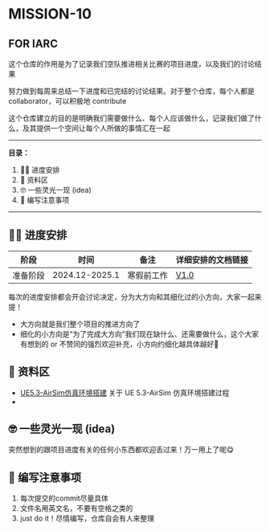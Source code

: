 # MISSION-10   
FOR IARC
---

这个仓库的作用是为了记录我们空队推进相关比赛的项目进度，以及我们的讨论结果


努力做到每周来总结一下进度和已完结的讨论结果。对于整个仓库，每个人都是 collaborator，可以积极地 contribute

这个仓库建立的目的是明确我们需要做什么、每个人应该做什么，记录我们做了什么，及其提供一个空间让每个人所做的事情汇在一起

---
**目录：**
1. ✌🏻 进度安排
2. 🤫 资料区
3. 🤓 一些灵光一现 (idea)
4. 🫣 编写注意事项

---

## ✌🏻 进度安排

| 阶段   | 时间             | 备注    | 详细安排的文档链接                  |
| ---- | -------------- | ----- | -------------------------- |
| 准备阶段 | 2024.12-2025.1 | 寒假前工作 | [V1.0](./schedule/V1.0.md) |

每次的进度安排都会开会讨论决定，分为大方向和其细化过的小方向，大家一起来提！
- 大方向就是我们整个项目的推进方向了
- 细化的小方向是“为了完成大方向”我们现在缺什么、还需要做什么，这个大家有想到的 or 不赞同的强烈欢迎补充，小方向约细化越具体越好🧐

## 🤫 资料区

+ [UE5.3-AirSim仿真环境搭建](./document/simulation-environment/UE5.3-AirSim-Environment.md)  关于 UE 5.3-AirSim 仿真环境搭建过程
+    

## 🤓 一些灵光一现 (idea)

突然想到的跟项目进度有关的任何小东西都欢迎丢过来！万一用上了呢😋

## 🫣 编写注意事项

1. 每次提交的commit尽量具体
2. 文件名用英文名，不要有空格之类的
3. just do it！尽情编写，仓库自会有人来整理


